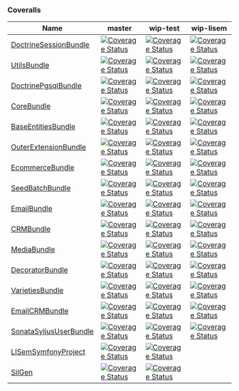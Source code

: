 ### Coveralls #

 | Name | master | wip-test | wip-lisem | 
 | -- | -- | -- | -- | 
 | [DoctrineSessionBundle](https://github.com/blast-project/DoctrineSessionBundle) |  [![Coverage Status](https://coveralls.io/repos/github/blast-project/DoctrineSessionBundle/badge.svg?branch=master)](https://coveralls.io/github/blast-project/DoctrineSessionBundle?branch=master)  |  [![Coverage Status](https://coveralls.io/repos/github/blast-project/DoctrineSessionBundle/badge.svg?branch=wip-test)](https://coveralls.io/github/blast-project/DoctrineSessionBundle?branch=wip-test)  |  [![Coverage Status](https://coveralls.io/repos/github/blast-project/DoctrineSessionBundle/badge.svg?branch=wip-lisem)](https://coveralls.io/github/blast-project/DoctrineSessionBundle?branch=wip-lisem)  | 
 | [UtilsBundle](https://github.com/blast-project/UtilsBundle) |  [![Coverage Status](https://coveralls.io/repos/github/blast-project/UtilsBundle/badge.svg?branch=master)](https://coveralls.io/github/blast-project/UtilsBundle?branch=master)  |  [![Coverage Status](https://coveralls.io/repos/github/blast-project/UtilsBundle/badge.svg?branch=wip-test)](https://coveralls.io/github/blast-project/UtilsBundle?branch=wip-test)  |  [![Coverage Status](https://coveralls.io/repos/github/blast-project/UtilsBundle/badge.svg?branch=wip-lisem)](https://coveralls.io/github/blast-project/UtilsBundle?branch=wip-lisem)  | 
 | [DoctrinePgsqlBundle](https://github.com/blast-project/DoctrinePgsqlBundle) |  [![Coverage Status](https://coveralls.io/repos/github/blast-project/DoctrinePgsqlBundle/badge.svg?branch=master)](https://coveralls.io/github/blast-project/DoctrinePgsqlBundle?branch=master)  |  [![Coverage Status](https://coveralls.io/repos/github/blast-project/DoctrinePgsqlBundle/badge.svg?branch=wip-test)](https://coveralls.io/github/blast-project/DoctrinePgsqlBundle?branch=wip-test)  |  [![Coverage Status](https://coveralls.io/repos/github/blast-project/DoctrinePgsqlBundle/badge.svg?branch=wip-lisem)](https://coveralls.io/github/blast-project/DoctrinePgsqlBundle?branch=wip-lisem)  | 
 | [CoreBundle](https://github.com/blast-project/CoreBundle) |  [![Coverage Status](https://coveralls.io/repos/github/blast-project/CoreBundle/badge.svg?branch=master)](https://coveralls.io/github/blast-project/CoreBundle?branch=master)  |  [![Coverage Status](https://coveralls.io/repos/github/blast-project/CoreBundle/badge.svg?branch=wip-test)](https://coveralls.io/github/blast-project/CoreBundle?branch=wip-test)  |  [![Coverage Status](https://coveralls.io/repos/github/blast-project/CoreBundle/badge.svg?branch=wip-lisem)](https://coveralls.io/github/blast-project/CoreBundle?branch=wip-lisem)  | 
 | [BaseEntitiesBundle](https://github.com/blast-project/BaseEntitiesBundle) |  [![Coverage Status](https://coveralls.io/repos/github/blast-project/BaseEntitiesBundle/badge.svg?branch=master)](https://coveralls.io/github/blast-project/BaseEntitiesBundle?branch=master)  |  [![Coverage Status](https://coveralls.io/repos/github/blast-project/BaseEntitiesBundle/badge.svg?branch=wip-test)](https://coveralls.io/github/blast-project/BaseEntitiesBundle?branch=wip-test)  |  [![Coverage Status](https://coveralls.io/repos/github/blast-project/BaseEntitiesBundle/badge.svg?branch=wip-lisem)](https://coveralls.io/github/blast-project/BaseEntitiesBundle?branch=wip-lisem)  | 
 | [OuterExtensionBundle](https://github.com/blast-project/OuterExtensionBundle) |  [![Coverage Status](https://coveralls.io/repos/github/blast-project/OuterExtensionBundle/badge.svg?branch=master)](https://coveralls.io/github/blast-project/OuterExtensionBundle?branch=master)  |  [![Coverage Status](https://coveralls.io/repos/github/blast-project/OuterExtensionBundle/badge.svg?branch=wip-test)](https://coveralls.io/github/blast-project/OuterExtensionBundle?branch=wip-test)  |  [![Coverage Status](https://coveralls.io/repos/github/blast-project/OuterExtensionBundle/badge.svg?branch=wip-lisem)](https://coveralls.io/github/blast-project/OuterExtensionBundle?branch=wip-lisem)  | 
 | [EcommerceBundle](https://github.com/libre-informatique/EcommerceBundle) |  [![Coverage Status](https://coveralls.io/repos/github/libre-informatique/EcommerceBundle/badge.svg?branch=master)](https://coveralls.io/github/libre-informatique/EcommerceBundle?branch=master)  |  [![Coverage Status](https://coveralls.io/repos/github/libre-informatique/EcommerceBundle/badge.svg?branch=wip-test)](https://coveralls.io/github/libre-informatique/EcommerceBundle?branch=wip-test)  |  [![Coverage Status](https://coveralls.io/repos/github/libre-informatique/EcommerceBundle/badge.svg?branch=wip-lisem)](https://coveralls.io/github/libre-informatique/EcommerceBundle?branch=wip-lisem)  | 
 | [SeedBatchBundle](https://github.com/libre-informatique/SeedBatchBundle) |  [![Coverage Status](https://coveralls.io/repos/github/libre-informatique/SeedBatchBundle/badge.svg?branch=master)](https://coveralls.io/github/libre-informatique/SeedBatchBundle?branch=master)  |  [![Coverage Status](https://coveralls.io/repos/github/libre-informatique/SeedBatchBundle/badge.svg?branch=wip-test)](https://coveralls.io/github/libre-informatique/SeedBatchBundle?branch=wip-test)  |  [![Coverage Status](https://coveralls.io/repos/github/libre-informatique/SeedBatchBundle/badge.svg?branch=wip-lisem)](https://coveralls.io/github/libre-informatique/SeedBatchBundle?branch=wip-lisem)  | 
 | [EmailBundle](https://github.com/libre-informatique/EmailBundle) |  [![Coverage Status](https://coveralls.io/repos/github/libre-informatique/EmailBundle/badge.svg?branch=master)](https://coveralls.io/github/libre-informatique/EmailBundle?branch=master)  |  [![Coverage Status](https://coveralls.io/repos/github/libre-informatique/EmailBundle/badge.svg?branch=wip-test)](https://coveralls.io/github/libre-informatique/EmailBundle?branch=wip-test)  |  [![Coverage Status](https://coveralls.io/repos/github/libre-informatique/EmailBundle/badge.svg?branch=wip-lisem)](https://coveralls.io/github/libre-informatique/EmailBundle?branch=wip-lisem)  | 
 | [CRMBundle](https://github.com/libre-informatique/CRMBundle) |  [![Coverage Status](https://coveralls.io/repos/github/libre-informatique/CRMBundle/badge.svg?branch=master)](https://coveralls.io/github/libre-informatique/CRMBundle?branch=master)  |  [![Coverage Status](https://coveralls.io/repos/github/libre-informatique/CRMBundle/badge.svg?branch=wip-test)](https://coveralls.io/github/libre-informatique/CRMBundle?branch=wip-test)  |  [![Coverage Status](https://coveralls.io/repos/github/libre-informatique/CRMBundle/badge.svg?branch=wip-lisem)](https://coveralls.io/github/libre-informatique/CRMBundle?branch=wip-lisem)  | 
 | [MediaBundle](https://github.com/libre-informatique/MediaBundle) |  [![Coverage Status](https://coveralls.io/repos/github/libre-informatique/MediaBundle/badge.svg?branch=master)](https://coveralls.io/github/libre-informatique/MediaBundle?branch=master)  |  [![Coverage Status](https://coveralls.io/repos/github/libre-informatique/MediaBundle/badge.svg?branch=wip-test)](https://coveralls.io/github/libre-informatique/MediaBundle?branch=wip-test)  |  [![Coverage Status](https://coveralls.io/repos/github/libre-informatique/MediaBundle/badge.svg?branch=wip-lisem)](https://coveralls.io/github/libre-informatique/MediaBundle?branch=wip-lisem)  | 
 | [DecoratorBundle](https://github.com/libre-informatique/DecoratorBundle) |  [![Coverage Status](https://coveralls.io/repos/github/libre-informatique/DecoratorBundle/badge.svg?branch=master)](https://coveralls.io/github/libre-informatique/DecoratorBundle?branch=master)  |  [![Coverage Status](https://coveralls.io/repos/github/libre-informatique/DecoratorBundle/badge.svg?branch=wip-test)](https://coveralls.io/github/libre-informatique/DecoratorBundle?branch=wip-test)  |  [![Coverage Status](https://coveralls.io/repos/github/libre-informatique/DecoratorBundle/badge.svg?branch=wip-lisem)](https://coveralls.io/github/libre-informatique/DecoratorBundle?branch=wip-lisem)  | 
 | [VarietiesBundle](https://github.com/libre-informatique/VarietiesBundle) |  [![Coverage Status](https://coveralls.io/repos/github/libre-informatique/VarietiesBundle/badge.svg?branch=master)](https://coveralls.io/github/libre-informatique/VarietiesBundle?branch=master)  |  [![Coverage Status](https://coveralls.io/repos/github/libre-informatique/VarietiesBundle/badge.svg?branch=wip-test)](https://coveralls.io/github/libre-informatique/VarietiesBundle?branch=wip-test)  |  [![Coverage Status](https://coveralls.io/repos/github/libre-informatique/VarietiesBundle/badge.svg?branch=wip-lisem)](https://coveralls.io/github/libre-informatique/VarietiesBundle?branch=wip-lisem)  | 
 | [EmailCRMBundle](https://github.com/libre-informatique/EmailCRMBundle) |  [![Coverage Status](https://coveralls.io/repos/github/libre-informatique/EmailCRMBundle/badge.svg?branch=master)](https://coveralls.io/github/libre-informatique/EmailCRMBundle?branch=master)  |  [![Coverage Status](https://coveralls.io/repos/github/libre-informatique/EmailCRMBundle/badge.svg?branch=wip-test)](https://coveralls.io/github/libre-informatique/EmailCRMBundle?branch=wip-test)  |  [![Coverage Status](https://coveralls.io/repos/github/libre-informatique/EmailCRMBundle/badge.svg?branch=wip-lisem)](https://coveralls.io/github/libre-informatique/EmailCRMBundle?branch=wip-lisem)  | 
 | [SonataSyliusUserBundle](https://github.com/libre-informatique/SonataSyliusUserBundle) |  [![Coverage Status](https://coveralls.io/repos/github/libre-informatique/SonataSyliusUserBundle/badge.svg?branch=master)](https://coveralls.io/github/libre-informatique/SonataSyliusUserBundle?branch=master)  |  [![Coverage Status](https://coveralls.io/repos/github/libre-informatique/SonataSyliusUserBundle/badge.svg?branch=wip-test)](https://coveralls.io/github/libre-informatique/SonataSyliusUserBundle?branch=wip-test)  |  [![Coverage Status](https://coveralls.io/repos/github/libre-informatique/SonataSyliusUserBundle/badge.svg?branch=wip-lisem)](https://coveralls.io/github/libre-informatique/SonataSyliusUserBundle?branch=wip-lisem)  | 
 | [LISemSymfonyProject](https://github.com/libre-informatique/LISemSymfonyProject) |  [![Coverage Status](https://coveralls.io/repos/github/libre-informatique/LISemSymfonyProject/badge.svg?branch=master)](https://coveralls.io/github/libre-informatique/LISemSymfonyProject?branch=master)  |  [![Coverage Status](https://coveralls.io/repos/github/libre-informatique/LISemSymfonyProject/badge.svg?branch=wip-test)](https://coveralls.io/github/libre-informatique/LISemSymfonyProject?branch=wip-test)  |  |
  | [SilGen](https://github.com/libre-informatique/SilGen) |  [![Coverage Status](https://coveralls.io/repos/github/libre-informatique/SilGen/badge.svg?branch=master)](https://coveralls.io/github/libre-informatique/SilGen?branch=master)  |  [![Coverage Status](https://coveralls.io/repos/github/libre-informatique/SilGen/badge.svg?branch=wip-test)](https://coveralls.io/github/libre-informatique/SilGen?branch=wip-test)  |  | 
